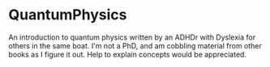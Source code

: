 # QuantumPhysics
An introduction to quantum physics written by an ADHDr with Dyslexia for others in the same boat.  I'm not a PhD, and am cobbling material from other books as I figure it out.  Help to explain concepts would be appreciated.
